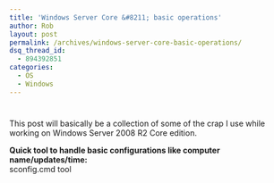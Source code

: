 ```yaml
---
title: 'Windows Server Core &#8211; basic operations'
author: Rob
layout: post
permalink: /archives/windows-server-core-basic-operations/
dsq_thread_id:
  - 894392851
categories:
  - OS
  - Windows
---
```

# 

This post will basically be a collection of some of the crap I use while working on Windows Server 2008 R2 Core edition.

**Quick tool to handle basic configurations like computer name/updates/time:**  
sconfig.cmd tool